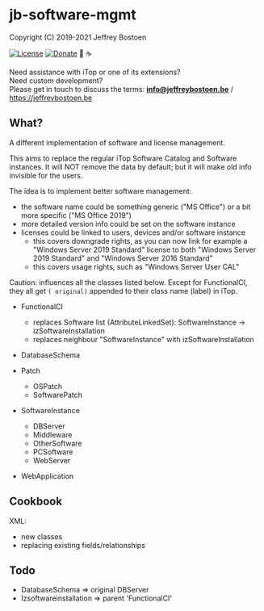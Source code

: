 # jb-software-mgmt

Copyright (C) 2019-2021 Jeffrey Bostoen

[![License](https://img.shields.io/github/license/jbostoen/iTop-custom-extensions)](https://github.com/jbostoen/iTop-custom-extensions/blob/master/license.md)
[![Donate](https://img.shields.io/badge/Donate-PayPal-green.svg)](https://www.paypal.me/jbostoen)
🍻 ☕

Need assistance with iTop or one of its extensions?  
Need custom development?  
Please get in touch to discuss the terms: **info@jeffreybostoen.be** / https://jeffreybostoen.be

## What?

A different implementation of software and license management.

This aims to replace the regular iTop Software Catalog and Software instances.
It will NOT remove the data by default; but it will make old info invisible for the users.

The idea is to implement better software management:
* the software name could be something generic ("MS Office") or a bit more specific ("MS Office 2019")
* more detailed version info could be set on the software instance
* licenses could be linked to users, devices and/or software instance
  * this covers downgrade rights, as you can now link for example a "Windows Server 2019 Standard" license to both "Windows Server 2019 Standard" and "Windows Server 2016 Standard"
  * this covers usage rights, such as "Windows Server User CAL"
  
Caution: influences all the classes listed below.
Except for FunctionalCI, they all get ```( original)``` appended to their class name (label) in iTop.

* FunctionalCI
  * replaces Software list (AttributeLinkedSet): SoftwareInstance -> izSoftwareInstallation
  * replaces neighbour "SoftwareInstance" with izSoftwareInstallation

* DatabaseSchema
* Patch
  * OSPatch
  * SoftwarePatch
* SoftwareInstance
  * DBServer
  * Middleware
  * OtherSoftware
  * PCSoftware
  * WebServer
* WebApplication


## Cookbook

XML:
* new classes
* replacing existing fields/relationships

## Todo
* DatabaseSchema => original DBServer
* Izsoftwareinstallation => parent 'FunctionalCI'


